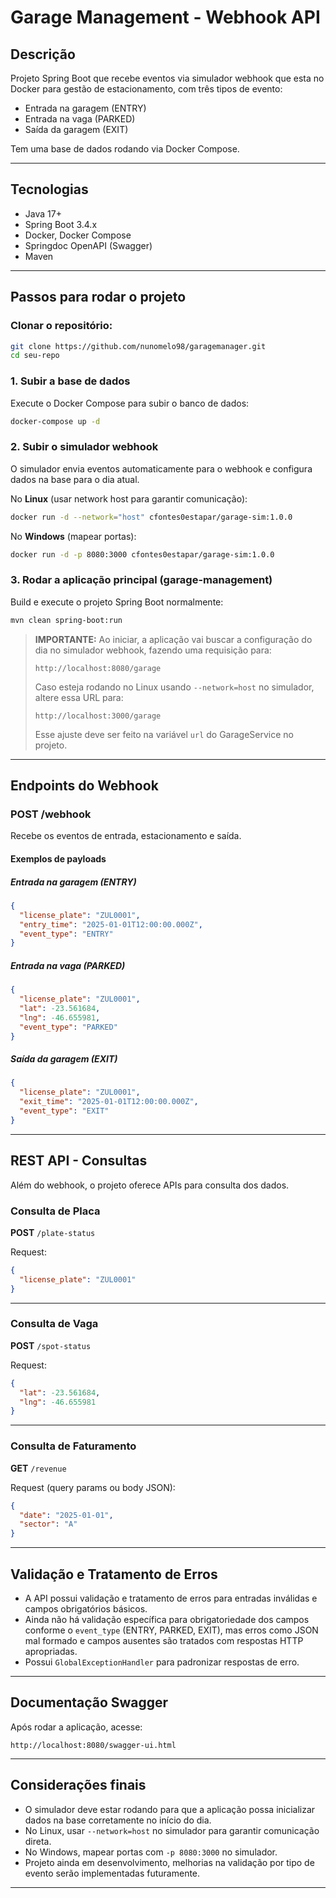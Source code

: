
# Garage Management - Webhook API

## Descrição

Projeto Spring Boot que recebe eventos via simulador webhook que esta no Docker para gestão de estacionamento, com três tipos de evento:
- Entrada na garagem (ENTRY)
- Entrada na vaga (PARKED)
- Saída da garagem (EXIT)

Tem uma base de dados rodando via Docker Compose.

---

## Tecnologias

- Java 17+
- Spring Boot 3.4.x
- Docker, Docker Compose
- Springdoc OpenAPI (Swagger)
- Maven

---

## Passos para rodar o projeto

### Clonar o repositório:

```bash
git clone https://github.com/nunomelo98/garagemanager.git
cd seu-repo
```

### 1. Subir a base de dados

Execute o Docker Compose para subir o banco de dados:

```bash
docker-compose up -d
```

### 2. Subir o simulador webhook

O simulador envia eventos automaticamente para o webhook e configura dados na base para o dia atual.

No **Linux** (usar network host para garantir comunicação):

```bash
docker run -d --network="host" cfontes0estapar/garage-sim:1.0.0
```

No **Windows** (mapear portas):

```bash
docker run -d -p 8080:3000 cfontes0estapar/garage-sim:1.0.0
```

### 3. Rodar a aplicação principal (garage-management)

Build e execute o projeto Spring Boot normalmente:

```bash
mvn clean spring-boot:run
```

> **IMPORTANTE:**
> Ao iniciar, a aplicação vai buscar a configuração do dia no simulador webhook, fazendo uma requisição para:
>
> ```
> http://localhost:8080/garage
> ```
>
> Caso esteja rodando no Linux usando `--network=host` no simulador, altere essa URL para:
>
> ```
> http://localhost:3000/garage
> ```
>
> Esse ajuste deve ser feito na variável `url` do GarageService no projeto.

---

## Endpoints do Webhook

### POST /webhook

Recebe os eventos de entrada, estacionamento e saída.

#### Exemplos de payloads

##### Entrada na garagem (ENTRY)

```json
{
  "license_plate": "ZUL0001",
  "entry_time": "2025-01-01T12:00:00.000Z",
  "event_type": "ENTRY"
}
```

##### Entrada na vaga (PARKED)

```json
{
  "license_plate": "ZUL0001",
  "lat": -23.561684,
  "lng": -46.655981,
  "event_type": "PARKED"
}
```

##### Saída da garagem (EXIT)

```json
{
  "license_plate": "ZUL0001",
  "exit_time": "2025-01-01T12:00:00.000Z",
  "event_type": "EXIT"
}
```

---

## REST API - Consultas

Além do webhook, o projeto oferece APIs para consulta dos dados.

### Consulta de Placa

**POST** `/plate-status`

Request:

```json
{
  "license_plate": "ZUL0001"
}
```

---

### Consulta de Vaga

**POST** `/spot-status`

Request:

```json
{
  "lat": -23.561684,
  "lng": -46.655981
}
```

---

### Consulta de Faturamento

**GET** `/revenue`

Request (query params ou body JSON):

```json
{
  "date": "2025-01-01",
  "sector": "A"
}
```

---

## Validação e Tratamento de Erros

- A API possui validação e tratamento de erros para entradas inválidas e campos obrigatórios básicos.
- Ainda não há validação específica para obrigatoriedade dos campos conforme o `event_type` (ENTRY, PARKED, EXIT), mas erros como JSON mal formado e campos ausentes são tratados com respostas HTTP apropriadas.
- Possui `GlobalExceptionHandler` para padronizar respostas de erro.

---

## Documentação Swagger

Após rodar a aplicação, acesse:
```
http://localhost:8080/swagger-ui.html
```

---

## Considerações finais

- O simulador deve estar rodando para que a aplicação possa inicializar dados na base corretamente no início do dia.
- No Linux, usar `--network=host` no simulador para garantir comunicação direta.
- No Windows, mapear portas com `-p 8080:3000` no simulador.
- Projeto ainda em desenvolvimento, melhorias na validação por tipo de evento serão implementadas futuramente.

---

